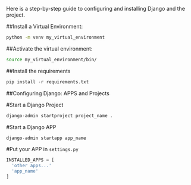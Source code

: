 Here is a step-by-step guide to configuring
and installing Django and the project.

##Install a Virtual Environment:

```bash
python -m venv my_virtual_environment
```

##Activate the virtual environment:

```bash
source my_virtual_environment/bin/
```

##Install the requirements

```python
pip install -r requirements.txt
```

##Configuring Django: APPS and Projects

#Start a Django Project

```python
django-admin startproject project_name .
```

#Start a Django APP

```python
django-admin startapp app_name
```

#Put your APP in ```settings.py```

```python
INSTALLED_APPS = [
  'other apps...'
  'app_name'
]
```

